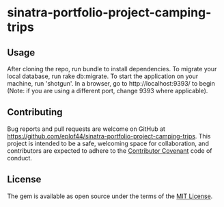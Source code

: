 # sinatra-portfolio-project-camping-trips


## Usage

After cloning the repo, run bundle to install dependencies. To migrate your local database, run rake db:migrate. To start the application on your machine, run 'shotgun'.  In a browser, go to http://localhost:9393/ to begin (Note: if you are using a different port, change 9393 where applicable).

## Contributing

Bug reports and pull requests are welcome on GitHub at https://github.com/eplof44/sinatra-portfolio-project-camping-trips. This project is intended to be a safe, welcoming space for collaboration, and contributors are expected to adhere to the [Contributor Covenant](contributor-covenant.org) code of conduct.


## License

The gem is available as open source under the terms of the [MIT License](http://opensource.org/licenses/MIT).
